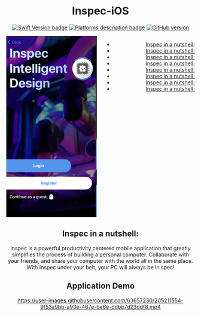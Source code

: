 <div align="center">
 
# Inspec-iOS
 
[![Swift Version badge](https://img.shields.io/badge/Swift-5.7.1-orange.svg)](https://shields.io/)
[![Platforms description badge](https://img.shields.io/badge/Platform-iOS-blue.svg)](https://shields.io/)
[![GitHub version](https://badge.fury.io/gh/jcook03266%2FBasin.svg)](https://badge.fury.io/gh/jcook03266%2FBasin)
 
</div>
 
<div style="display: grid; grid-gap: 20px; grid-template-columns: 1fr 1fr"> 
 
<div align="center">
 
<img src="https://github.com/jcook03266/Inspec-iOS/blob/Master/Resources/Repo-Hero.jpg" width = "400">
 
</div>

<div align="right">

- [Inspec in a nutshell:](#Inspec-in-a-nutshell)
- [Inspec in a nutshell:](#Inspec-in-a-nutshell)
- [Inspec in a nutshell:](#Inspec-in-a-nutshell)
- [Inspec in a nutshell:](#Inspec-in-a-nutshell)
- [Inspec in a nutshell:](#Inspec-in-a-nutshell)
- [Inspec in a nutshell:](#Inspec-in-a-nutshell)
- [Inspec in a nutshell:](#Inspec-in-a-nutshell)
- [Inspec in a nutshell:](#Inspec-in-a-nutshell)
 
</div>

</div>

<div align="center">
 
## Inspec in a nutshell:
Inspec is a powerful productivity centered mobile application that greatly simplifies the process of building a personal computer. Collaborate with your friends, and share your computer with the world all in the same place. With Inspec under your belt, your PC will always be in spec!
 
</div>

<div align="center">
 
## Application Demo
 
https://user-images.githubusercontent.com/63657230/205211554-9f53a9bb-a93e-467e-be6e-ddbb7d23ddf8.mp4
 
 </div>
